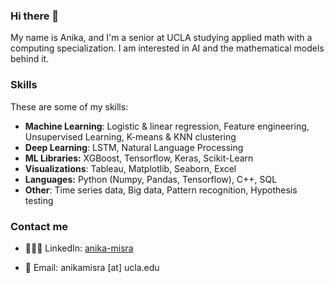 ### Hi there 👋 ###
My name is Anika, and I'm a senior at UCLA studying applied math with a computing specialization. I am interested in AI and the mathematical models behind it.

### Skills ### 
These are some of my skills: 

- **Machine Learning**: Logistic & linear regression, Feature engineering, Unsupervised Learning, K-means & KNN clustering
- **Deep Learning**: LSTM, Natural Language Processing
- **ML Libraries:** XGBoost, Tensorflow, Keras, Scikit-Learn
- **Visualizations**: Tableau, Matplotlib, Seaborn, Excel  
- **Languages:** Python (Numpy, Pandas, Tensorflow), C++, SQL
- **Other**: Time series data, Big data, Pattern recognition, Hypothesis testing

### Contact me ### 
- 👨🏻‍💻 LinkedIn: [anika-misra](https://www.linkedin.com/in/anika-misra/)

- 📧 Email: anikamisra [at] ucla.edu
